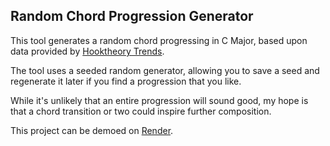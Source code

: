 ## Random Chord Progression Generator
This tool generates a random chord progressing in C Major, based upon data provided by [Hooktheory Trends](https://www.hooktheory.com/trends).

The tool uses a seeded random generator, allowing you to save a seed and regenerate it later if you find a progression that you like.

While it's unlikely that an entire progression will sound good, my hope is that a chord transition or two could inspire further composition.

This project can be demoed on [Render](https://random-chord-progression.onrender.com/).
